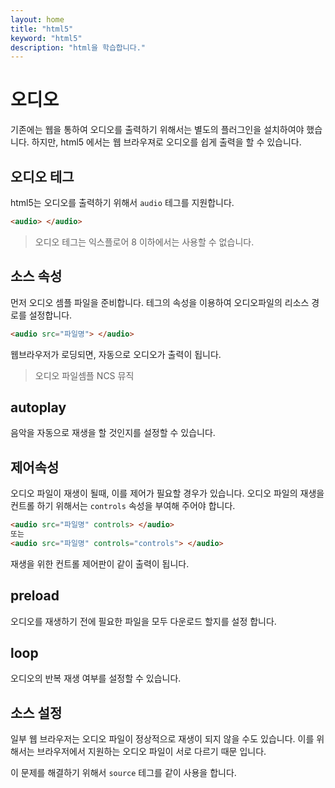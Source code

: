 ```yaml
---
layout: home
title: "html5"
keyword: "html5"
description: "html을 학습합니다."
---
```


# 오디오
기존에는 웹을 통하여 오디오를 출력하기 위해서는 별도의 플러그인을 설치하여야 했습니다.
하지만, html5 에서는 웹 브라우져로 오디오를 쉽게 출력을 할 수 있습니다.

## 오디오 테그
html5는 오디오를 출력하기 위해서 `audio` 테그를 지원합니다.

```html
<audio> </audio>
```

> 오디오 테그는 익스플로어 8 이하에서는 사용할 수 없습니다.

## 소스 속성
먼저 오디오 셈플 파일을 준비합니다.
테그의 속성을 이용하여 오디오파일의 리소스 경로를 설정합니다.

```html
<audio src="파일명"> </audio>
```

웹브라우저가 로딩되면, 자동으로 오디오가 출력이 됩니다.

> 오디오 파일셈플
> NCS 뮤직

## autoplay
음악을 자동으로 재생을 할 것인지를 설정할 수 있습니다.

## 제어속성
오디오 파일이 재생이 될때, 이를 제어가 필요할 경우가 있습니다. 오디오 파일의 재생을 컨트롤 하기 위해서는 `controls` 속성을 부여해 주어야 합니다.

```html
<audio src="파일명" controls> </audio>
또는
<audio src="파일명" controls="controls"> </audio>
```

재생을 위한 컨트롤 제어판이 같이 출력이 됩니다.

## preload
오디오를 재생하기 전에 필요한 파일을 모두 다운로드 할지를 설정 합니다.


## loop
오디오의 반복 재생 여부를 설정할 수 있습니다.


## 소스 설정
일부 웹 브라우저는 오디오 파일이 정상적으로 재생이 되지 않을 수도 있습니다.
이를 위해서는 브라우저에서 지원하는 오디오 파일이 서로 다르기 때문 입니다.

이 문제를 해결하기 위해서 `source` 테그를 같이 사용을 합니다.


